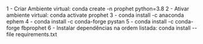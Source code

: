1 - Criar Ambiente virtual: conda create -n prophet python=3.8
2 - Ativar ambiente virtual: conda activate prophet
3 - conda install -c anaconda ephem
4 - conda install -c conda-forge pystan
5 - conda install -c conda-forge fbprophet
6 - Instalar dependências na ordem listada: conda install --file requirements.txt